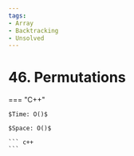 ```yaml
---
tags:
- Array
- Backtracking
- Unsolved
---
```



# 46. Permutations

=== "C++"

    $Time: O()$

    $Space: O()$

    ``` c++
    ```
